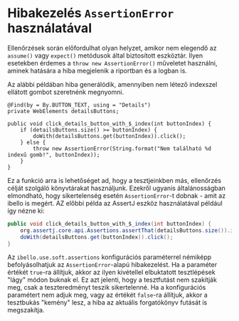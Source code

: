 # Hibakezelés `AssertionError` használatával

Ellenőrzések során előfordulhat olyan helyzet, amikor nem elegendő az `assume()` vagy `expect()` metódusok által biztosított eszköztár.
Ilyen esetekben érdemes a `throw new AssertionError()` műveletet használni, aminek hatására a hiba megjelenik a riportban és a logban is.

Az alábbi példában hiba generálódik, amennyiben nem létező indexszel ellátott gombot szeretnénk megnyomni. 

```
@Find(by = By.BUTTON_TEXT, using = "Details")
private WebElements detailsButtons;

public void click_details_button_with_$_index(int buttonIndex) {
    if (detailsButtons.size() >= buttonIndex) {
        doWith(detailsButtons.get(buttonIndex)).click();
    } else {
        throw new AssertionError(String.format("Nem található %d indexű gomb!", buttonIndex));
    }
}
```

Ez a funkció arra is lehetőséget ad, hogy a tesztjeinkben más, ellenőrzés célját szolgáló könyvtárakat használjunk. Ezekről ugyanis
általánosságban elmondható, hogy sikertelenség esetén `AssertionError`-t dobnak - amit az ibello is megért. AZ előbbi példa az
AssertJ eszköz használatával például így nézne ki:

```java
public void click_details_button_with_$_index(int buttonIndex) {
	org.assertj.core.api.Assertions.assertThat(detailsButtons.size()).isGreaterThan(buttonIndex);
	doWith(detailsButtons.get(buttonIndex)).click();
}
```

Az `ibello.use.soft.assertions` konfigurációs paraméterrel némiképp befolyásolhatjuk az `AssertionError`-alapú hibakezelést.
Ha a paraméter értékét `true`-ra állítjuk, akkor az ilyen kivétellel elbuktatott tesztlépések "lágy" módon buknak el. Ez azt jelenti,
hogy a tesztfutást nem szakítják meg, csak a teszteredményt teszik sikertelenné. Ha a konfigurációs paramétert nem adjuk meg, vagy
az értékét `false`-ra állítjuk, akkor a tesztbukás "kemény" lesz, a hiba az aktuális forgatókönyv futását is megszakítja.

